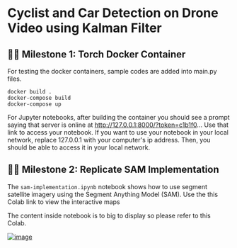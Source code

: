 # Cyclist and Car Detection on Drone Video using Kalman Filter

## 🚵‍♀️ Milestone 1: Torch Docker Container
For testing the docker containers, sample codes are added into main.py files.

```
docker build .
docker-compose build
docker-compose up
```
For Jupyter notebooks, after building the container you should see a prompt saying that server is online at http://127.0.0.1:8000/?token=c1b1f0... Use that link to access your notebook. If you want to use your notebook in your local network, replace 127.0.0.1 with your computer's ip address. Then, you should be able to access it in your local network.

## 🚵‍♀️ Milestone 2: Replicate SAM Implementation

The `sam-implementation.ipynb` notebook shows how to use segment satellite imagery using the Segment Anything Model (SAM). Use the this Colab link to view the interactive maps

The content inside notebook is to big to display so please refer to this Colab.

[![image](https://colab.research.google.com/assets/colab-badge.svg)](https://colab.research.google.com/drive/1IZ-54GI-5cp5oTfhc8_NKHkIZRp8Yw_A?usp=sharing)

